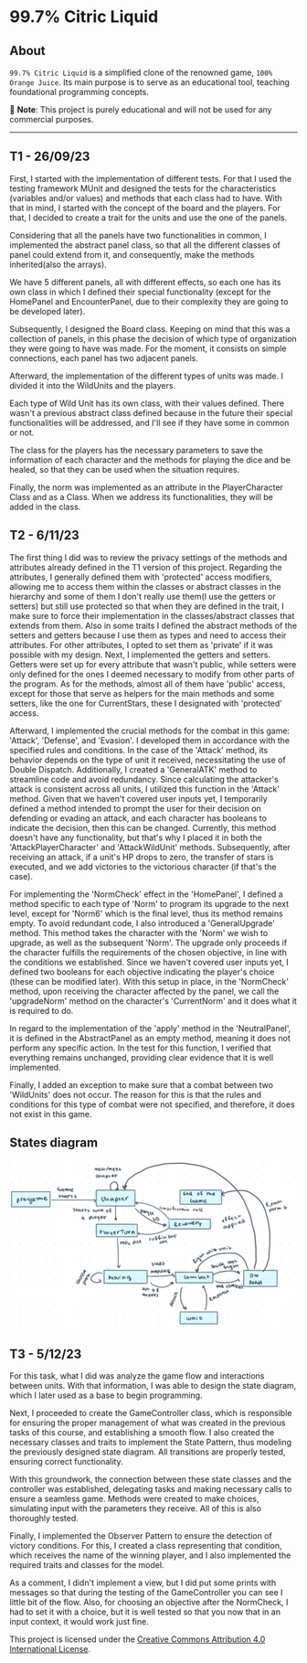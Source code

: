 # 99.7% Citric Liquid

## About

`99.7% Citric Liquid` is a simplified clone of the renowned game, `100% Orange Juice`. Its main
purpose is to serve as an educational tool, teaching foundational programming concepts.

📢 **Note**: This project is purely educational and will not be used for any commercial purposes.

---

## T1 - 26/09/23

First, I started with the implementation of different tests. For that I used the testing framework
MUnit and designed the tests for the characteristics (variables and/or values) and methods that each class had to have. 
With that in mind, I started with the concept of the board and the players. For that, I decided to create a trait for the units and use the one of the panels.

Considering that all the panels have two functionalities in common, I implemented the abstract panel class, so that all the different classes
of panel could extend from it, and consequently, make the methods inherited(also the arrays).

We have 5 different panels, all with different effects, so each one has its own class in which I defined their special functionality
(except for the HomePanel and EncounterPanel, due to their complexity they are going to be developed later).

Subsequently, I designed the Board class. Keeping on mind that this was a collection of panels, in this phase the decision of which type
of organization they were going to have was made. For the moment, it consists on simple connections, each panel has two adjacent panels. 

Afterward, the implementation of the different types of units was made. I divided it into the WildUnits and the players.

Each type of Wild Unit has its own class, with their values defined. There wasn't a previous abstract class defined because 
in the future their special functionalities will be addressed, and I'll see if they have some in common or not.

The class for the players has the necessary parameters to save the information of each character and the methods for playing
the dice and be healed, so that they can be used when the situation requires.

Finally, the norm was implemented as an attribute in the PlayerCharacter Class and as a Class. When we address its functionalities, they will be added in the class.


## T2 - 6/11/23

The first thing I did was to review the privacy settings of the methods and attributes already defined in the T1 version of this project.
Regarding the attributes, I generally defined them with 'protected' access modifiers, allowing me to access them within the classes or abstract classes in the hierarchy and some of them I don't really use them(I use the getters or setters) but still use protected so that when they are defined in the trait, I make sure to force their implementation in the classes/abstract classes that extends from them. Also in some traits I defined the abstract methods of the setters and getters because I use them as types and need to access their attributes.
For other attributes, I opted to set them as 'private' if it was possible with my design. Next, I implemented the getters and setters. Getters were set up for every attribute that wasn't public, while setters were only defined for the ones I deemed necessary to modify from other parts of the program.
As for the methods, almost all of them have 'public' access, except for those that serve as helpers for the main methods and some setters, like the one for CurrentStars, these I designated with 'protected' access.

Afterward, I implemented the crucial methods for the combat in this game: 'Attack', 'Defense', and 'Evasion'. I developed them in accordance with the specified rules and conditions. In the case of the 'Attack' method, its behavior depends on the type of unit it received, necessitating the use of Double Dispatch. Additionally, I created a 'GeneralATK' method to streamline code and avoid redundancy. 
Since calculating the attacker's attack is consistent across all units, I utilized this function in the 'Attack' method. Given that we haven't covered user inputs yet, I temporarily defined a method intended to prompt the user for their decision on defending or evading an attack, and each character has booleans to indicate the decision, then this can be changed. Currently, this method doesn't have any functionality, but that's why I placed it in both the 'AttackPlayerCharacter' and 
'AttackWildUnit' methods. Subsequently, after receiving an attack, if a unit's HP drops to zero, the transfer of stars is executed, and we add victories to the victorious character (if that's the case).

For implementing the 'NormCheck' effect in the 'HomePanel', I defined a method specific to each type of 'Norm' to program its upgrade to the next level, except for 'Norm6' which is the final level, thus its 
method remains empty. To avoid redundant code, I also introduced a 'GeneralUpgrade' method. This method takes the character with the 'Norm' we wish to upgrade, as well as the subsequent 'Norm'. The upgrade only proceeds 
if the character fulfills the requirements of the chosen objective, in line with the conditions we established. Since we haven't covered user inputs yet, I defined two booleans for each objective indicating the player's 
choice (these can be modified later). With this setup in place, in the 'NormCheck' method, upon receiving the character affected by the panel, we call the 'upgradeNorm' method on the character's 'CurrentNorm' and it does what it is required to do.

In regard to the implementation of the 'apply' method in the 'NeutralPanel', it is defined in the AbstractPanel as an empty method, meaning it does not perform any specific action. 
In the test for this function, I verified that everything remains unchanged, providing clear evidence that it is well implemented.

Finally, I added an exception to make sure that a combat between two 'WildUnits' does not occur. The reason for this is that the rules and conditions for this 
type of combat were not specified, and therefore, it does not exist in this game.

## States diagram
![Diagrama de estados](docs/diagrama-estados.jpeg)

## T3 - 5/12/23

For this task, what I did was analyze the game flow and interactions between units. With that information, I was able to design the state diagram, which I later used as a base to begin programming.

Next, I proceeded to create the GameController class, which is responsible for ensuring the proper management of what was created in the previous tasks of this course, and establishing a smooth flow. I also created the necessary 
classes and traits to implement the State Pattern, thus modeling the previously designed state diagram. All transitions are properly tested, ensuring correct functionality.

With this groundwork, the connection between these state classes and the controller was established, delegating tasks and making necessary calls to ensure a seamless game. Methods were created to make choices, 
simulating input with the parameters they receive. All of this is also thoroughly tested.

Finally, I implemented the Observer Pattern to ensure the detection of victory conditions. For this, I created a class representing that condition, which receives the name of the winning player, and 
I also implemented the required traits and classes for the model.

As a comment, I didn't implement a view, but I did put some prints with messages so that during the testing of the GameController you can see I little bit
of the flow. Also, for choosing an objective after the NormCheck, I had to set it with a choice, but it is well tested so that you now that
in an input context, it would work just fine.

This project is licensed under the [Creative Commons Attribution 4.0 International License](http://creativecommons.org/licenses/by/4.0/).